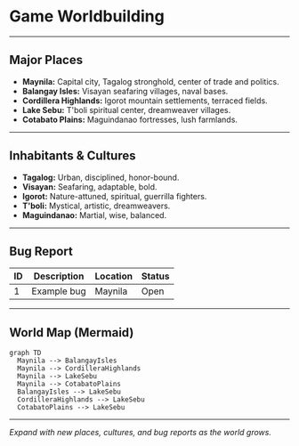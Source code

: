 # Game Worldbuilding

---

## Major Places
- **Maynila:** Capital city, Tagalog stronghold, center of trade and politics.
- **Balangay Isles:** Visayan seafaring villages, naval bases.
- **Cordillera Highlands:** Igorot mountain settlements, terraced fields.
- **Lake Sebu:** T'boli spiritual center, dreamweaver villages.
- **Cotabato Plains:** Maguindanao fortresses, lush farmlands.

---

## Inhabitants & Cultures
- **Tagalog:** Urban, disciplined, honor-bound.
- **Visayan:** Seafaring, adaptable, bold.
- **Igorot:** Nature-attuned, spiritual, guerrilla fighters.
- **T'boli:** Mystical, artistic, dreamweavers.
- **Maguindanao:** Martial, wise, balanced.

---

## Bug Report
| ID | Description | Location | Status |
|----|-------------|----------|--------|
| 1  | Example bug | Maynila   | Open   |

---

## World Map (Mermaid)
```mermaid
graph TD
  Maynila --> BalangayIsles
  Maynila --> CordilleraHighlands
  Maynila --> LakeSebu
  Maynila --> CotabatoPlains
  BalangayIsles --> LakeSebu
  CordilleraHighlands --> LakeSebu
  CotabatoPlains --> LakeSebu
```

---

*Expand with new places, cultures, and bug reports as the world grows.* 